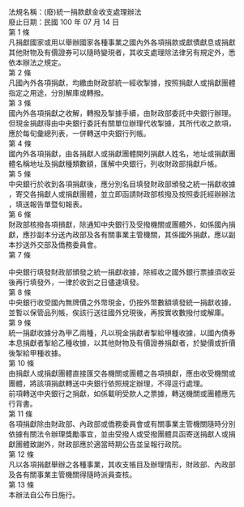 法規名稱：(廢)統一捐款獻金收支處理辦法  
廢止日期：民國 100 年 07 月 14 日  
第 1 條  
凡捐獻國家或用以舉辦國家各種事業之國內外各項捐款或獻債獻息或捐獻  
其他財物及有價證券可以隨時變現者，其收支處理除法律另有規定外，悉  
依本辦法之規定。  
第 2 條  
凡國內外各項捐獻，均繳由財政部統一經收掣據，按照捐獻人或捐獻團體  
指定之用途，分別解庫或轉撥。  
第 3 條  
國內外各項捐獻之收解，轉撥及掣據手續，由財政部委託中央銀行辦理。  
但現金捐獻得由中央銀行委託有關單位辦理代收掣據，其所代收之款項，  
應於每旬彙總列表，一併轉送中央銀行列帳。  
第 4 條  
國內外各項捐獻，由各捐獻人或捐獻團體開列捐獻人姓名，地址或捐獻團  
體名稱地址及捐獻種類數額，匯解中央銀行，列收財政部捐獻戶帳。  
第 5 條  
中央銀行於收到各項捐獻後，應分別名目填發財政部頒發之統一捐獻收據  
，寄交各捐獻人或捐獻團體，並立即函請財政部核撥及按照委託經辦辦法  
，填送報告單暨旬報表。  
第 6 條  
財政部核撥各項損獻，除通知中央銀行及受撥機關或團體外，如係國內捐  
獻，應抄副本分送內政部及各有關事業主管機關，其係國外捐獻，應以副  
本抄送外交部及僑務委員會。  
第 7 條  


中央銀行填發財政部頒發之統一捐獻收據，除經收之國外銀行票據須收妥  
後再行填發外，一律於收到之日儘速填發。  
第 8 條  
中央銀行收受國內無牌價之外幣現金，仍按外幣數額填發統一捐獻收據，  
並暫以保管品列帳，俟該行送往國外兌現後，再按實收數撥付或解庫。  
第 9 條  
統一捐獻收據分為甲乙兩種，凡以現金捐獻者掣給甲種收據，以國內債券  
本息捐獻者掣給乙種收據，以其他財物及有價證券捐獻者，於變價或折價  
後掣給甲種收據。  
第 10 條  
由捐獻人或捐獻團體直接匯交各機關或團體之各項損獻，應由收受機關或  
團體，將該項捐獻轉送中央銀行依照規定辦理，不得逕行處理。  
前項轉送中央銀行之捐獻，如係載明受款人之票據，轉送機關或團體應先  
行背書。  
第 11 條  
各項捐獻除由財政部、內政部或僑務委員會或有關事業主管機關隨時分別  
依據有關法令辦理獎勵事宜，並由受撥人或受撥團體具函寄送捐獻人或捐  
獻團體致謝外，財政部應於適當時期公告並呈報行政院。  
第 12 條  
凡以各項捐獻舉辦之各種事業，其收支帳目及辦理情形，財政部、內政部  
及各有關事業主管機關得隨時派員查核。  
第 13 條  
本辦法自公布日施行。  


